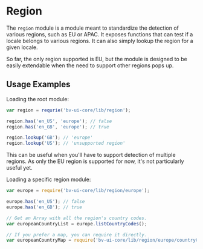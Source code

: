 # Region

The `region` module is a module meant to standardize the detection of various
regions, such as EU or APAC. It exposes functions that can test if a locale
belongs to various regions. It can also simply lookup the region for a given
locale.

So far, the only region supported is EU, but the module is designed to be
easily extendable when the need to support other regions pops up.

## Usage Examples

Loading the root module:
```javascript
var region = requrie('bv-ui-core/lib/region');

region.has('en_US', 'europe'); // false
region.has('en_GB', 'europe'); // true

region.lookup('GB'); // 'europe'
region.lookup('US'); // 'unsupported region'
```
This can be useful when you'll have to support detection of multiple regions.
As only the EU region is supported for now, it's not particularly useful yet.

Loading a specific region module:
```javascript
var europe = require('bv-ui-core/lib/region/europe');

europe.has('en_US'); // false
europe.has('en_GB'); // true

// Get an Array with all the region's country codes.
var europeanCountryList = europe.listCountryCodes();

// If you prefer a map, you can require it directly.
var europeanCountryMap = require('bv-ui-core/lib/region/europe/countryCodes');
```
